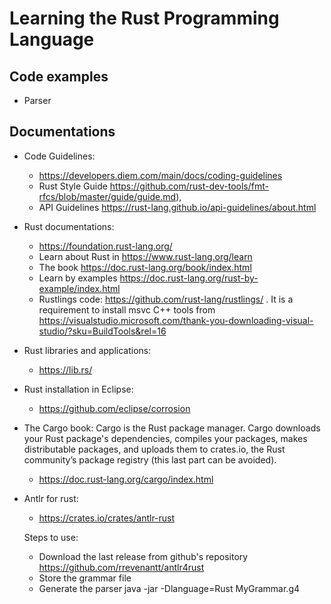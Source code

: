 # Learning the Rust Programming Language

## Code examples

* Parser

## Documentations

* Code Guidelines:
   * https://developers.diem.com/main/docs/coding-guidelines
   * Rust Style Guide https://github.com/rust-dev-tools/fmt-rfcs/blob/master/guide/guide.md), 
   * API Guidelines https://rust-lang.github.io/api-guidelines/about.html

* Rust documentations: 
   * https://foundation.rust-lang.org/
   * Learn about Rust in https://www.rust-lang.org/learn 
   * The book https://doc.rust-lang.org/book/index.html 
   * Learn by examples https://doc.rust-lang.org/rust-by-example/index.html 
   * Rustlings code: https://github.com/rust-lang/rustlings/ .
      It is a requirement to install msvc C++ tools from https://visualstudio.microsoft.com/thank-you-downloading-visual-studio/?sku=BuildTools&rel=16

* Rust libraries and applications:
   * https://lib.rs/
 
* Rust installation in Eclipse: 
   * https://github.com/eclipse/corrosion

* The Cargo book: Cargo is the Rust package manager. Cargo downloads your Rust package's dependencies, compiles your packages, makes distributable packages, and uploads them to crates.io, the Rust community’s package registry (this last part can be avoided).
   * https://doc.rust-lang.org/cargo/index.html 

* Antlr for rust:
   * https://crates.io/crates/antlr-rust 
 
   Steps to use:
    * Download the last release from github's repository https://github.com/rrevenantt/antlr4rust
    * Store the grammar file
    * Generate the parser java -jar <path to ANTLR4 tool> -Dlanguage=Rust MyGrammar.g4
